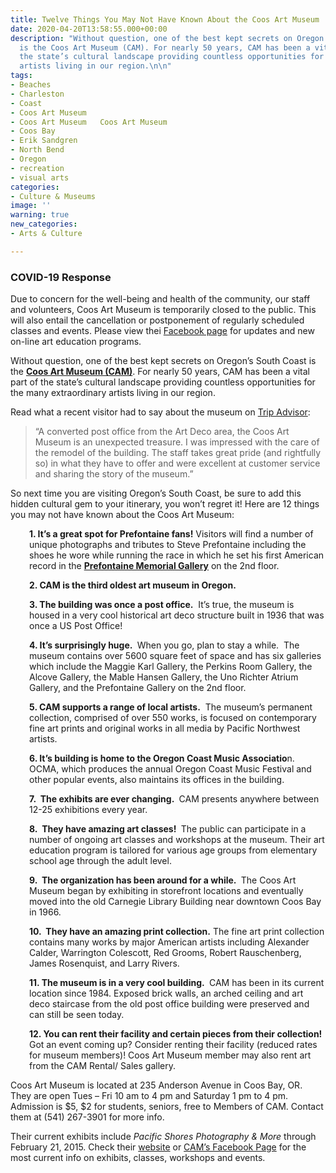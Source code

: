 ```yaml
---
title: Twelve Things You May Not Have Known About the Coos Art Museum
date: 2020-04-20T13:58:55.000+00:00
description: "Without question, one of the best kept secrets on Oregon's South Coast
  is the Coos Art Museum (CAM). For nearly 50 years, CAM has been a vital part of
  the state’s cultural landscape providing countless opportunities for the many extraordinary
  artists living in our region.\n\n"
tags:
- Beaches
- Charleston
- Coast
- Coos Art Museum
- Coos Art Museum   Coos Art Museum
- Coos Bay
- Erik Sandgren
- North Bend
- Oregon
- recreation
- visual arts
categories:
- Culture & Museums
image: ''
warning: true
new_categories:
- Arts & Culture

---
```

### COVID-19 Response

Due to concern for the well-being and health of the community, our staff and volunteers, Coos Art Museum is temporarily closed to the public. This will also entail the cancellation or postponement of regularly scheduled classes and events. Please view thei [Facebook page](https://www.facebook.com/coosartmuseum) for updates and new on-line art education programs.

Without question, one of the best kept secrets on Oregon’s South Coast is the <a href="http://www.coosart.org/" target="_blank"><strong>Coos Art Museum (CAM)</strong></a>. For nearly 50 years, CAM has been a vital part of the state’s cultural landscape providing countless opportunities for the many extraordinary artists living in our region.

Read what a recent visitor had to say about the museum on <a href="http://www.tripadvisor.com/Attraction_Review-g51813-d5777748-Reviews-Coos_Art_Museum-Coos_Bay_Oregon.html" target="_blank">Trip Advisor</a>:

> “A converted post office from the Art Deco area, the Coos Art Museum is an unexpected treasure. I was impressed with the care of the remodel of the building. The staff takes great pride (and rightfully so) in what they have to offer and were excellent at customer service and sharing the story of the museum.”

So next time you are visiting Oregon’s South Coast, be sure to add this hidden cultural gem to your itinerary, you won’t regret it! Here are 12 things you may not have known about the Coos Art Museum:

<p style="padding-left: 30px;">
<strong>1. It’s a great spot for Prefontaine fans!</strong> Visitors will find a number of unique photographs and tributes to Steve Prefontaine including the shoes he wore while running the race in which he set his first American record in the <strong><a href="http://www.coosart.org/prefontaine-gallery/" target="_blank">Prefontaine Memorial Gallery</a></strong> on the 2nd floor.
</p>

<p style="padding-left: 30px;">
<strong>2. CAM is the third oldest art museum in Oregon.</strong>
</p>

<p style="padding-left: 30px;">
<strong>3. The building was once a post office.</strong>  It’s true, the museum is housed in a very cool historical art deco structure built in 1936 that was once a US Post Office!
</p>

<p style="padding-left: 30px;">
<strong>4. It’s surprisingly huge. </strong> When you go, plan to stay a while.  The museum contains over 5600 square feet of space and has six galleries which include the Maggie Karl Gallery, the Perkins Room Gallery, the Alcove Gallery, the Mable Hansen Gallery, the Uno Richter Atrium Gallery, and the Prefontaine Gallery on the 2nd floor.
</p>

<p style="padding-left: 30px;">
<strong>5. CAM supports a range of local artists.</strong>  The museum’s permanent collection, comprised of over 550 works, is focused on contemporary fine art prints and original works in all media by Pacific Northwest artists.
</p>

<p style="padding-left: 30px;">
<strong>6. It’s building is home to the Oregon Coast Music Associatio</strong>n.  OCMA, which produces the annual Oregon Coast Music Festival and other popular events, also maintains its offices in the building.
</p>

<p style="padding-left: 30px;">
<strong>7.  The exhibits are ever changing. </strong> CAM presents anywhere between 12-25 exhibitions every year.
</p>

<p style="padding-left: 30px;">
<strong>8.  They have amazing art classes! </strong> The public can participate in a number of ongoing art classes and workshops at the museum. Their art education program is tailored for various age groups from elementary school age through the adult level.
</p>

<p style="padding-left: 30px;">
<strong>9.  The organization has been around for a while. </strong> The Coos Art Museum began by exhibiting in storefront locations and eventually moved into the old Carnegie Library Building near downtown Coos Bay in 1966.
</p>

<p style="padding-left: 30px;">
<strong>10.  They have an amazing print collection.</strong> The fine art print collection contains many works by major American artists including Alexander Calder, Warrington Colescott, Red Grooms, Robert Rauschenberg, James Rosenquist, and Larry Rivers.
</p>

<p style="padding-left: 30px;">
<strong>11. The museum is in a very cool building. </strong> CAM has been in its current location since 1984. Exposed brick walls, an arched ceiling and art deco staircase from the old post office building were preserved and can still be seen today.
</p>

<p style="padding-left: 30px;">
<strong>12. You can rent their facility and certain pieces from their collection!</strong> Got an event coming up? Consider renting their facility (reduced rates for museum members)! Coos Art Museum member may also rent art from the CAM Rental/ Sales gallery.
</p>

Coos Art Museum is located at 235 Anderson Avenue in Coos Bay, OR. They are open Tues – Fri 10 am to 4 pm and Saturday 1 pm to 4 pm. Admission is $5, $2 for students, seniors, free to Members of CAM. Contact them at (541) 267-3901 for more info.

Their current exhibits include _Pacific Shores Photography & More_ through February 21, 2015. Check their <a href="http://www.coosart.org/" target="_blank">website</a> or <a href="https://www.facebook.com/coosartmuseum" target="_blank">CAM’s Facebook Page</a> for the most current info on exhibits, classes, workshops and events.